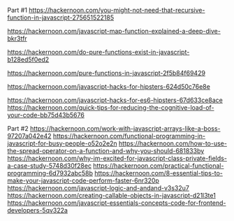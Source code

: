 Part #1
https://hackernoon.com/you-might-not-need-that-recursive-function-in-javascript-275651522185

https://hackernoon.com/javascript-map-function-explained-a-deep-dive-bkr3tfr

https://hackernoon.com/do-pure-functions-exist-in-javascript-b128ed5f0ed2

https://hackernoon.com/pure-functions-in-javascript-2f5b84f69429

https://hackernoon.com/javascript-hacks-for-hipsters-624d50c76e8e

https://hackernoon.com/javascript-hacks-for-es6-hipsters-67d633ce8ace
https://hackernoon.com/quick-tips-for-reducing-the-cognitive-load-of-your-code-bb75d43b5676

Part #2
https://hackernoon.com/work-with-javascript-arrays-like-a-boss-97207a042e42
https://hackernoon.com/functional-programming-in-javascript-for-busy-people-o52o2e2n
https://hackernoon.com/how-to-use-the-spread-operator-on-a-function-and-why-you-should-681833by
https://hackernoon.com/why-im-excited-for-javascript-class-private-fields-a-case-study-5748d30f28ec
https://hackernoon.com/practical-functional-programming-6d7932abc58b
https://hackernoon.com/8-essential-tips-to-make-your-javascript-code-perform-faster-6nr320p
https://hackernoon.com/javascript-logic-and-andand-v3s32u7
https://hackernoon.com/creating-callable-objects-in-javascript-d21l3te1
https://hackernoon.com/javascript-essentials-concepts-code-for-frontend-developers-5qv322a
